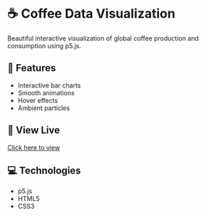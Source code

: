 # ☕ Coffee Data Visualization

Beautiful interactive visualization of global coffee production and consumption using p5.js.

## 🎨 Features
- Interactive bar charts
- Smooth animations
- Hover effects
- Ambient particles

## 🚀 View Live
[Click here to view](https://naveedauliat.github.io/datap5)

## 💻 Technologies
- p5.js
- HTML5
- CSS3